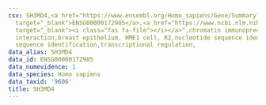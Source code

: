 ```yaml
---
csv: SH3MD4,<a href="https://www.ensembl.org/Homo_sapiens/Gene/Summary?db=core;g=ENSG00000172985"
  target="_blank">ENSG00000172985</a>,<a href="https://www.ncbi.nlm.nih.gov/pubmed/22863008"
  target="_blank"><i class="fas fa-file"></i></a>",chromatin immunoprecipitation assay,direct
  interaction,breast epithelium, HME1 cell, R2,nucleotide sequence identification,nucleotide
  sequence identification,transcriptional regulation,
data_alias: SH3MD4
data_id: ENSG00000172985
data_numevidence: 1
data_species: Homo sapiens
data_taxid: '9606'
title: SH3MD4
---
```

